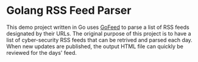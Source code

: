 # Golang RSS Feed Parser

This demo project written in Go uses [GoFeed](github.com/mmcdole/gofeed") to parse a list of RSS feeds designated by their URLs. The original purpose of this project is to have a list of cyber-security RSS feeds that can be retrived and parsed each day. When new updates are published, the output HTML file can quickly be reviewed for the days' feed.